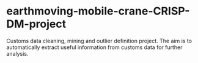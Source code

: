 # earthmoving-mobile-crane-CRISP-DM-project
Customs data cleaning, mining and outlier definition project. The aim is to automatically extract useful information from customs data for further analysis.
